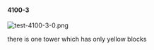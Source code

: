 #### 4100-3
![test-4100-3-0.png](https://github.com/lil-lab/nlvr/raw/master/nlvr/test/images/3/test-4100-3-0.png "test-4100-3-0.png")

there is one tower which has only yellow blocks